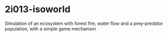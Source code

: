 # 2i013-isoworld
Simulation of an ecosystem with forest fire, water flow and a prey-predator population, with a simple game mechanism
